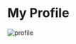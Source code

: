 # My Profile

![profile](https://user-images.githubusercontent.com/96682508/152656412-025cfc2d-ef8a-4145-91e1-6561311d8908.PNG)
